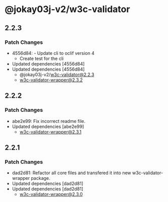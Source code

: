 # @jokay03j-v2/w3c-validator

## 2.2.3

### Patch Changes

- 4556d84: - Update cli to oclif version 4
  - Create test for the cli
- Updated dependencies [4556d84]
- Updated dependencies [4556d84]
  - @jokay03j-v2/w3c-validator@2.2.3
  - w3c-validator-wrapper@2.3.2

## 2.2.2

### Patch Changes

- abe2e99: Fix incorrect readme file.
- Updated dependencies [abe2e99]
  - w3c-validator-wrapper@2.3.1

## 2.2.1

### Patch Changes

- dad2d81: Refactor all core files and transfered it into new w3c-validator-wrapper package.
- Updated dependencies [dad2d81]
- Updated dependencies [dad2d81]
  - w3c-validator-wrapper@2.3.0
